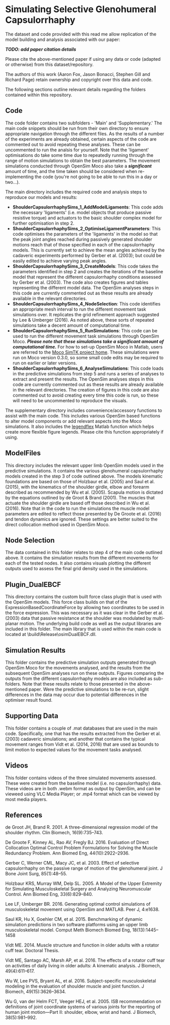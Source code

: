 # Simulating Selective Glenohumeral Capsulorrhaphy

The dataset and code provided with this read me allow replication of the model building and analysis associated with our paper:

***TODO: add paper citation details***

Please cite the above-mentioned paper if using any data or code (adapted or otherwise) from this dataset/repository.

The authors of this work (Aaron Fox, Jason Bonacci, Stephen Gill and Richard Page) retain ownership and copyright over this data and code.

The following sections outline relevant details regarding the folders contained within this repository.

## Code

The code folder contains two subfolders - 'Main' and 'Supplementary.' The main code snippets should be run from their own directory to ensure appropriate navigation through the different files. As the results of a number of the experiments are already obtained, certain aspects of the code are commented out to avoid repeating these analyses. These can be uncommented to run the analsis for yourself. Note that the 'ligament' optimisations do take some time due to repeatedly running through the range of motion simulations to obtain the best parameters. The movement simulations conducted through OpenSim Moco also take a ***significant*** amount of time, and the time taken should be considered when re-implementing the code (you're not going to be able to run this in a day or two...).

The main directory includes the required code and analysis steps to reproduce our models and results:

- **ShoulderCapsulorrhaphySims_1_AddModelLigaments**: This code adds the necessary 'ligaments' (i.e. model objects that produce passive resistive torque) and actuators to the basic shoulder complex model for further optimisation in step 2.
- **ShoulderCapsulorrhaphySims_2_OptimiseLigamentParameters**: This code optimises the parameters of the 'ligaments' in the model so that the peak joint angles reached during passively generated shoulder motions reach that of those specified in each of the capsulorrhaphy models. This is currently set to achieve the mean angles achieved by the cadaveric experiments performed by Gerber et al. (2003); but could be easily edited to achieve varying peak angles.
- **ShoulderCapsulorrhaphySims_3_CreateModels**: This code takes the parameters identified in step 2 and creates the iterations of the baseline model that represent the different capsulorrhaphy conditions assessed by Gerber et al. (2003). The code also creates figures and tables representing the different model data. The OpenSim analyses steps in this code are currently commented out as these results are already available in the relevant directories.
- **ShoulderCapsulorrhaphySims_4_NodeSelection**: This code identifies an appropriate mesh interval to run the different movement task simulations over. It replicates the grid refinement approach suggested by Lee & Umberger (2016). As noted above, these sorts of repeated simulations take a decent amount of computational time.
- **ShoulderCapsulorrhaphySims_5_RunSimulations**: This code can be used to run the different movement task simulations through OpenSim Moco. ***Please note that these simulations take a significant amount of computational time.*** For how to set-up OpenSim Moco in Matlab, users are referred to the [Moco SimTK project home](https://simtk.org/projects/opensim-moco). These simulations were run on Moco version 0.3.0, so some small code edits may be required to run on earlier or later versions. 
- **ShoulderCapsulorrhaphySims_6_AnalyseSimulations**: This code loads in the predictive simulations from step 5 and runs a series of analyses to extract and present the results. The OpenSim analyses steps in this code are currently commented out as these results are already available in the relevant directories. The creation of figures in this code are also commented out to avoid creating every time this code is run, so these will need to be uncommented to reproduce the visuals.

The supplementary directory includes convenience/accessory functions to assist with the main code. This includes various OpenSim based functions to alter model components or add relevant aspects into the Moco simulations. It also includes the [legendflex](https://au.mathworks.com/matlabcentral/fileexchange/31092-legendflex-m-a-more-flexible-customizable-legend) Matlab function which helps create more flexible figure legends. Please cite this function appropriately if using.

## ModelFiles

This directory includes the relevant upper limb OpenSim models used in the predictive simulations. It contains the various glenohumeral capsulorrhaphy models created in the step 3 of code outlined above. The models kinematic foundations are based on those of Holzbaur et al. (2005) and Saul et al. (2015), with the kinematics of the shoulder girdle, elbow and forearm described as recommended by Wu et al. (2005). Scapula motion is dictated by the equations outlined by de Groot & Brand (2001). The muscles that actuate the shoulder girdle are based off those described in Wu et al. (2016). Note that in the code to run the simulations the muscle model parameters are edited to reflect those presented by De Groote et al. (2016) and tendon dynamics are ignored. These settings are better suited to the direct collocation method used in OpenSim Moco.

## Node Selection

The data contained in this folder relates to step 4 of the main code outlined above. It contains the simulation results from the different movements for each of the tested nodes. It also contains visuals plotting the different outputs used to assess the final grid density used in the simulations.

## Plugin_DualEBCF

This directory contains the custom built force class plugin that is used with the OpenSim models. This force class builds on that of the ExpressionBasedCoordinateForce by allowing two coordinates to be used in the force expression. This was necessary as it was clear in the Gerber et al. (2003) data that passive resistance at the shoulder was modulated by multi-planar motion. The underlying build code as well as the output libraries are included in this folder. The main library that is used within the main code is located at \build\Release\osimDualEBCF.dll.

## Simulation Results

This folder contains the predictive simulation outputs generated through OpenSim Moco for the movements analysed, and the results from the subsequent OpenSim analyses run on these outputs. Figures comparing the outputs from the different capsulorrhaphy models are also included as sub-folders. Note that these results relate to those presented in the above-mentioned paper. Were the predictive simulations to be re-run, slight differences in the data may occur due to potential differences in the optimiser result found.

## Supporting Data

This folder contains a couple of .mat databases that are used in the main code. Specifically, one that has the results extracted from the Gerber et al. (2003) cadaveric simulations; and another that contains the typical movement ranges from Vidt et al. (2014, 2016) that are used as bounds to limit motion to expected values for the movement tasks analysed.

## Videos

This folder contains videos of the three simulated movements assessed. These were created from the baseline model (i.e. no capsulorrhaphy) data. These videos are in both .webm format as output by OpenSim, and can be vieweed using VLC Media Player; or .mp4 format which can be viewed by most media players.

## References

de Groot JH, Brand R. 2001. A three-dimensional regression model of the shoulder rhythm. Clin Biomech, 16(9):735–743.

De Groote F, Kinney AL, Rao AV, Fregly BJ. 2016. Evaluation of Direct Collocation Optimal Control Problem Formulations for Solving the Muscle Redundancy Problem. Ann Biomed Eng, 44(10):2922–2936.

Gerber C, Werner CML, Macy JC, et al. 2003. Effect of selective capsulorrhaphy on the passive range of motion of the glenohumeral joint. J Bone Joint Surg, 85(1):48–55.

Holzbaur KRS, Murray WM, Delp SL. 2005. A Model of the Upper Extremity for Simulating Musculoskeletal Surgery and Analyzing Neuromuscular Control. Ann Biomed Eng, 33(6):829–840.

Lee LF, Umberger BR. 2016. Generating optimal control simulations of musculoskeletal movement using OpenSim and MATLAB. Peer J, 4:e1638.

Saul KR, Hu X, Goehler CM, et al. 2015. Benchmarking of dynamic simulation predictions in two software platforms using an upper limb musculoskeletal model. Comput Meth Biomech Biomed Eng, 18(13):1445–1458

Vidt ME. 2014. Muscle structure and function in older adults with a rotator cuff tear. Doctoral Thesis.

Vidt ME, Santago AC, Marsh AP, et al. 2016. The effects of a rotator cuff tear on activities of daily living in older adults: A kinematic analysis. J Biomech, 49(4):611–617.

Wu W, Lee PVS, Bryant AL, et al. 2016. Subject-specific musculoskeletal modeling in the evaluation of shoulder muscle and joint function. J Biomech, 49(15):3626–3634.

Wu G, van der Helm FCT, Veeger HEJ, et al. 2005. ISB recommendation on definitions of joint coordinate systems of various joints for the reporting of human joint motion—Part II: shoulder, elbow, wrist and hand. J Biomech, 38(5):981–992.